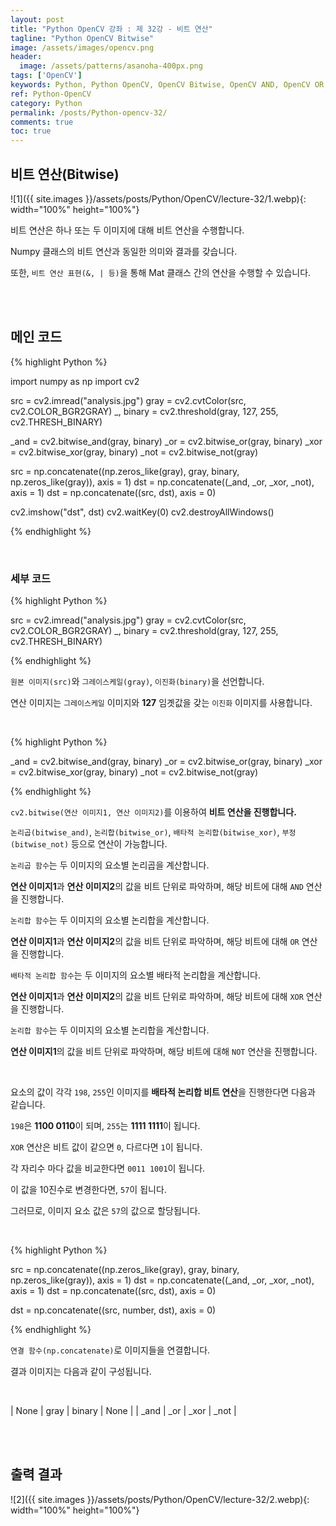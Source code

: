 ```yaml
---
layout: post
title: "Python OpenCV 강좌 : 제 32강 - 비트 연산"
tagline: "Python OpenCV Bitwise"
image: /assets/images/opencv.png
header:
  image: /assets/patterns/asanoha-400px.png
tags: ['OpenCV']
keywords: Python, Python OpenCV, OpenCV Bitwise, OpenCV AND, OpenCV OR, OpenCV XOR, OpenCV NOT
ref: Python-OpenCV
category: Python
permalink: /posts/Python-opencv-32/
comments: true
toc: true
---
```


## 비트 연산(Bitwise)

![1]({{ site.images }}/assets/posts/Python/OpenCV/lecture-32/1.webp){: width="100%" height="100%"}

비트 연산은 하나 또는 두 이미지에 대해 비트 연산을 수행합니다.

Numpy 클래스의 비트 연산과 동일한 의미와 결과를 갖습니다.

또한, `비트 연산 표현(&, | 등)`을 통해 Mat 클래스 간의 연산을 수행할 수 있습니다.

<br>
<br>

## 메인 코드

{% highlight Python %}

import numpy as np
import cv2

src = cv2.imread("analysis.jpg")
gray = cv2.cvtColor(src, cv2.COLOR_BGR2GRAY)
_, binary = cv2.threshold(gray, 127, 255, cv2.THRESH_BINARY)

_and = cv2.bitwise_and(gray, binary)
_or = cv2.bitwise_or(gray, binary)
_xor = cv2.bitwise_xor(gray, binary)
_not = cv2.bitwise_not(gray)

src = np.concatenate((np.zeros_like(gray), gray, binary, np.zeros_like(gray)), axis = 1)
dst = np.concatenate((_and, _or, _xor, _not), axis = 1)
dst = np.concatenate((src, dst), axis = 0)

cv2.imshow("dst", dst)
cv2.waitKey(0)
cv2.destroyAllWindows()

{% endhighlight %}

<br>

### 세부 코드

{% highlight Python %}

src = cv2.imread("analysis.jpg")
gray = cv2.cvtColor(src, cv2.COLOR_BGR2GRAY)
_, binary = cv2.threshold(gray, 127, 255, cv2.THRESH_BINARY)

{% endhighlight %}

`원본 이미지(src)`와 `그레이스케일(gray)`, `이진화(binary)`을 선언합니다.

연산 이미지는 `그레이스케일` 이미지와 **127** 임곗값을 갖는 `이진화` 이미지를 사용합니다.

<br>

{% highlight Python %}

_and = cv2.bitwise_and(gray, binary)
_or = cv2.bitwise_or(gray, binary)
_xor = cv2.bitwise_xor(gray, binary)
_not = cv2.bitwise_not(gray)

{% endhighlight %}

`cv2.bitwise(연산 이미지1, 연산 이미지2)`를 이용하여 **비트 연산을 진행합니다.**

`논리곱(bitwise_and)`, `논리합(bitwise_or)`, `배타적 논리합(bitwise_xor)`, `부정(bitwise_not)` 등으로 연산이 가능합니다.

`논리곱 함수`는 두 이미지의 요소별 논리곱을 계산합니다.

**연산 이미지1**과 **연산 이미지2**의 값을 비트 단위로 파악하며, 해당 비트에 대해 `AND` 연산을 진행합니다.

`논리합 함수`는 두 이미지의 요소별 논리합을 계산합니다. 

**연산 이미지1**과 **연산 이미지2**의 값을 비트 단위로 파악하며, 해당 비트에 대해 `OR` 연산을 진행합니다.

`배타적 논리합 함수`는 두 이미지의 요소별 배타적 논리합을 계산합니다.

**연산 이미지1**과 **연산 이미지2**의 값을 비트 단위로 파악하며, 해당 비트에 대해 `XOR` 연산을 진행합니다.

`논리합 함수`는 두 이미지의 요소별 논리합을 계산합니다.

**연산 이미지1**의 값을 비트 단위로 파악하며, 해당 비트에 대해 `NOT` 연산을 진행합니다.

<br>

요소의 값이 각각 `198`, `255`인 이미지를 **배타적 논리합 비트 연산**을 진행한다면 다음과 같습니다.

`198`은 **1100 0110**이 되며, `255`는 **1111 1111**이 됩니다.

`XOR` 연산은 비트 값이 같으면 `0`, 다르다면 `1`이 됩니다.

각 자리수 마다 값을 비교한다면 `0011 1001`이 됩니다.

이 값을 10진수로 변경한다면, `57`이 됩니다.

그러므로, 이미지 요소 값은 `57`의 값으로 할당됩니다.

<br>

{% highlight Python %}

src = np.concatenate((np.zeros_like(gray), gray, binary, np.zeros_like(gray)), axis = 1)
dst = np.concatenate((_and, _or, _xor, _not), axis = 1)
dst = np.concatenate((src, dst), axis = 0)

dst = np.concatenate((src, number, dst), axis = 0)

{% endhighlight %}

`연결 함수(np.concatenate)`로 이미지들을 연결합니다.

결과 이미지는 다음과 같이 구성됩니다.

<br>

| None | gray | binary | None |
| _and | _or | _xor | _not |

<br>
<br>

## 출력 결과

![2]({{ site.images }}/assets/posts/Python/OpenCV/lecture-32/2.webp){: width="100%" height="100%"}
